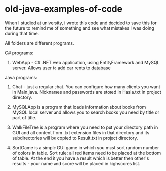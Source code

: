 # old-java-examples-of-code
When I studied at university, i wrote this code and decided to save this for the future to remind me of something and see what mistakes I was doing during that time.

All folders are different programs.

C# programs:

1) WebApp - C# .NET web application, using EntityFramework and MySQL server. Allows user to add car rents to database.

Java programs:

1) Chat - just a regular chat. You can configure how many clients you want in Main.java. Nicknames and passwords are stored in Hasla.txt in project directory.

2) MySQLApp is a program that loads information about books from MySQL local server and allows you to search books you need by title or part of title.

3) WalkFileTree is a program where you need to put your directory path in GUI and all content from .txt extension files in that directory and its subdirectories will be copied to Result.txt in project directory.

4) SortGame is a simple GUI game in which you must sort random number of colors in table. Sort rule: all red items need to be placed at the bottom of table. At the end if you have a result which is better then other's results - your name and score will be placed in highscores list.
